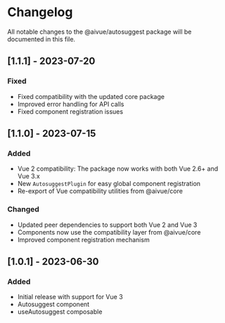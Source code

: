 # Changelog

All notable changes to the @aivue/autosuggest package will be documented in this file.

## [1.1.1] - 2023-07-20

### Fixed
- Fixed compatibility with the updated core package
- Improved error handling for API calls
- Fixed component registration issues

## [1.1.0] - 2023-07-15

### Added
- Vue 2 compatibility: The package now works with both Vue 2.6+ and Vue 3.x
- New `AutosuggestPlugin` for easy global component registration
- Re-export of Vue compatibility utilities from @aivue/core

### Changed
- Updated peer dependencies to support both Vue 2 and Vue 3
- Components now use the compatibility layer from @aivue/core
- Improved component registration mechanism

## [1.0.1] - 2023-06-30

### Added
- Initial release with support for Vue 3
- Autosuggest component
- useAutosuggest composable
